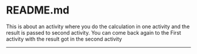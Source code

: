 ﻿# README.md
This is about an activity where you do the calculation in one activity  and the result is passed to second activity.  You can come back again to the First activity with the result got in the second activity


----------


